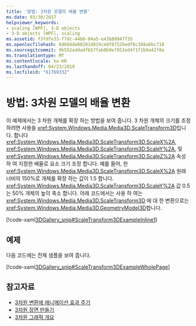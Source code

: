 ```yaml
---
title: '방법: 3차원 모델의 배율 변환'
ms.date: 03/30/2017
helpviewer_keywords:
- scaling [WPF], 3-D objects
- 3-D objects [WPF], scaling
ms.assetid: f3fdfe33-f7dc-44b0-84a5-e43b89947f35
ms.openlocfilehash: 6d668de08201d819ce9f8752bedf6c388a6bc718
ms.sourcegitcommit: 9b552addadfb57fab0b9e7852ed4f1f1b8a42f8e
ms.translationtype: MT
ms.contentlocale: ko-KR
ms.lasthandoff: 04/23/2019
ms.locfileid: "61769332"
---
```

# <a name="how-to-transform-the-scale-of-a-3-d-model"></a>방법: 3차원 모델의 배율 변환
이 예제에서는 3 차원 개체를 확장 하는 방법을 보여 줍니다. 3 차원 개체의 크기를 조정 하려면 사용을 <xref:System.Windows.Media.Media3D.ScaleTransform3D>입니다. 합니다 <xref:System.Windows.Media.Media3D.ScaleTransform3D.ScaleX%2A>, <xref:System.Windows.Media.Media3D.ScaleTransform3D.ScaleY%2A>, 및 <xref:System.Windows.Media.Media3D.ScaleTransform3D.ScaleZ%2A> 속성 하 여 지정한 배율로 요소 크기 조정 합니다. 예를 들어, 한 <xref:System.Windows.Media.Media3D.ScaleTransform3D.ScaleX%2A> 원래 너비의 150%로 개체를 확장 하는 값이 1.5 합니다. <xref:System.Windows.Media.Media3D.ScaleTransform3D.ScaleY%2A> 값 0.5는 50% 개체의 높이 축소 합니다. 아래 코드에서는 사용 하 여는 <xref:System.Windows.Media.Media3D.ScaleTransform3D> 에 대 한 변환으로는 <xref:System.Windows.Media.Media3D.GeometryModel3D>합니다.  
  
 [!code-xaml[3DGallery_snip#ScaleTransform3DExampleInline1](~/samples/snippets/csharp/VS_Snippets_Wpf/3DGallery_snip/CS/ScaleTransform3DExample.xaml#scaletransform3dexampleinline1)]  
  
## <a name="example"></a>예제  
 다음 코드에는 전체 샘플을 보여 줍니다.  
  
 [!code-xaml[3DGallery_snip#ScaleTransform3DExampleWholePage](~/samples/snippets/csharp/VS_Snippets_Wpf/3DGallery_snip/CS/ScaleTransform3DExample.xaml#scaletransform3dexamplewholepage)]  
  
## <a name="see-also"></a>참고자료

- [3차원 변환에 애니메이션 효과 주기](how-to-animate-3-d-translations.md)
- [3차원 장면 만들기](how-to-create-a-3-d-scene.md)
- [3차원 그래픽 개요](3-d-graphics-overview.md)
